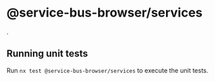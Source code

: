 # @service-bus-browser/services

.

## Running unit tests

Run `nx test @service-bus-browser/services` to execute the unit tests.
